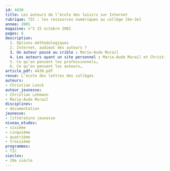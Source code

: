 ```yaml
---
id: 4430
title: Les auteurs de l’école des loisirs sur Internet
rubrique: TIC : les ressources numériques au collège [6e-3e]
annee: 2001
magazine: n°5 15 octobre 2001
pages: 6
description: 
  1. Options méthodologiques
  2. Internet, audimat des auteurs ?
  3. Un auteur passé au crible : Marie-Aude Murail
  4. Les auteurs ayant un site personnel : Marie-Aude Murail et Christian Lehmann
  5. Ce qu’en pensent les professionnels…
  6. Ce qu’en pensent les auteurs…
article_pdf: 4430.pdf
revue: L’école des lettres des collèges
auteurs:
- Christian Loock
auteur_jeunesse:
- Christian Lehmann
- Marie-Aude Murail
disciplines:
- documentation
jeunesse:
- littérature jeunesse
niveau_etudes:
- sixième
- cinquième
- quatrième
- troisième
programmes:
- TIC
siecles:
- 20e siècle
---
```


